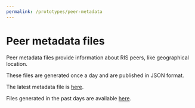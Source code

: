 ```yaml
---
permalink: /prototypes/peer-metadata
---
```


# Peer metadata files

Peer metadata files provide information about RIS peers, like geographical location.

These files are generated once a day and are published in JSON format.


The latest metadata file is [here](https://www.ris.ripe.net/prototypes/peer-metadata/metadata_latest.json).

Files generated in the past days are available
[here](https://www.ris.ripe.net/prototypes/peer-metadata/).
